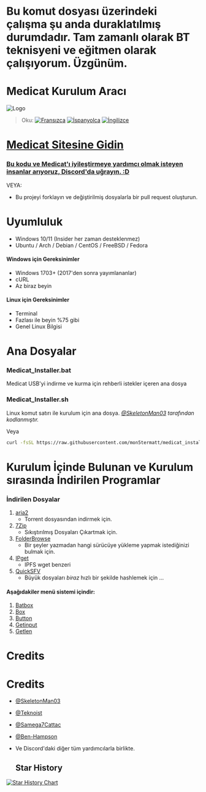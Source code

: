 # Bu komut dosyası üzerindeki çalışma şu anda duraklatılmış durumdadır. Tam zamanlı olarak BT teknisyeni ve eğitmen olarak çalışıyorum. Üzgünüm.

# Medicat Kurulum Aracı

![Logo](icon.png)

> Oku: [![Fransızca](https://img.shields.io/badge/Frans%C4%B1zca-blue)](README.FR.md) [![İspanyolca](https://img.shields.io/badge/%C4%B0spanyolca-blue)](README.ES.md) [![İngilizce](https://img.shields.io/badge/%C4%B0ngilizce-blue)](README.md)

# [Medicat Sitesine Gidin](https://medicatusb.com/)

### [Bu kodu ve Medicat'ı iyileştirmeye yardımcı olmak isteyen insanlar arıyoruz, Discord'da uğrayın. :D](https://url.medicatusb.com/discord)

VEYA:

* Bu projeyi forklayın ve değiştirilmiş dosyalarla bir pull request oluşturun.


# Uyumluluk
* Windows 10/11 (Insider her zaman desteklenmez)
* Ubuntu / Arch / Debian / CentOS / FreeBSD / Fedora

#### Windows için Gereksinimler
* Windows 1703+ (2017'den sonra yayımlananlar)
* cURL
* Az biraz beyin

#### Linux için Gereksinimler
* Terminal
* Fazlası ile beyin %75 gibi
* Genel Linux Bilgisi

# Ana Dosyalar
### Medicat_Installer.bat
Medicat USB'yi indirme ve kurma için rehberli istekler içeren ana dosya

### Medicat_Installer.sh
Linux komut satırı ile kurulum için ana dosya.
*[@SkeletonMan03](https://github.com/SkeletonMan03) tarafından kodlanmıştır.*

Veya 

```bash
curl -fsSL https://raw.githubusercontent.com/mon5termatt/medicat_installer/refs/heads/main/Medicat_Installer.sh | bash
```

# Kurulum İçinde Bulunan ve Kurulum sırasında İndirilen Programlar

  ### İndirilen Dosyalar
  
  1. [aria2](https://github.com/aria2/aria2)
      * Torrent dosyasından indirmek için.
  2. [7Zip](https://www.7-zip.org/)
      * Sıkıştırılmış Dosyaları Çıkartmak için.
  3. [FolderBrowse](https://github.com/TheBATeam/FolderBrowse-by-Fatih-Kodak)
      * Bir şeyler yazmadan hangi sürücüye yükleme yapmak istediğinizi bulmak için.
  4. [IPget](https://github.com/ipfs/ipget)
      * IPFS wget benzeri
  5. [QuickSFV](http://www.quicksfv.org/)
      * Büyük dosyaları *biraz* hızlı bir şekilde hashlemek için ...
      
      
 #### Aşağıdakiler menü sistemi içindir:
  1. [Batbox](https://github.com/TheBATeam/BATBOX-An-Awesome-Batch-Plugin)
  2. [Box](https://github.com/TheBATeam/Box-Function-2.0)
  3. [Button](https://github.com/TheBATeam/Button-Function-2.0-by-Kvc)
  4. [Getinput](https://github.com/TheBATeam/GetInput-By-Aacini)
  5. [Getlen](https://github.com/TheBATeam/Getlen-Function-2.0-by-Kvc)

# Credits

# Credits
* [@SkeletonMan03](https://github.com/SkeletonMan03)
* [@Teknoist](https://github.com/Teknoist)
* [@Samega7Cattac](https://github.com/Samega7Cattac)
* [@Ben-Hampson](https://github.com/Ben-Hampson)
* Ve Discord'daki diğer tüm yardımcılarla birlikte.

  ## Star History

<a href="https://star-history.com/#mon5termatt/medicat_installer&Date">
 <picture>
   <source media="(prefers-color-scheme: dark)" srcset="https://api.star-history.com/svg?repos=mon5termatt/medicat_installer&type=Date&theme=dark" />
   <source media="(prefers-color-scheme: light)" srcset="https://api.star-history.com/svg?repos=mon5termatt/medicat_installer&type=Date" />
   <img alt="Star History Chart" src="https://api.star-history.com/svg?repos=mon5termatt/medicat_installer&type=Date" />
 </picture>
</a>


